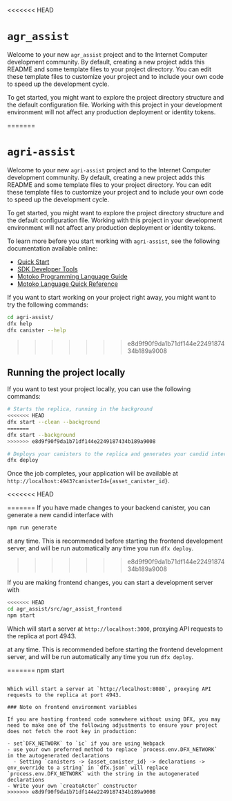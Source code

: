 <<<<<<< HEAD
# `agr_assist`

Welcome to your new `agr_assist` project and to the Internet Computer development community. By default, creating a new project adds this README and some template files to your project directory. You can edit these template files to customize your project and to include your own code to speed up the development cycle.

To get started, you might want to explore the project directory structure and the default configuration file. Working with this project in your development environment will not affect any production deployment or identity tokens.

=======
# `agri-assist`

Welcome to your new `agri-assist` project and to the Internet Computer development community. By default, creating a new project adds this README and some template files to your project directory. You can edit these template files to customize your project and to include your own code to speed up the development cycle.

To get started, you might want to explore the project directory structure and the default configuration file. Working with this project in your development environment will not affect any production deployment or identity tokens.

To learn more before you start working with `agri-assist`, see the following documentation available online:

- [Quick Start](https://internetcomputer.org/docs/current/developer-docs/setup/deploy-locally)
- [SDK Developer Tools](https://internetcomputer.org/docs/current/developer-docs/setup/install)
- [Motoko Programming Language Guide](https://internetcomputer.org/docs/current/motoko/main/motoko)
- [Motoko Language Quick Reference](https://internetcomputer.org/docs/current/motoko/main/language-manual)

If you want to start working on your project right away, you might want to try the following commands:

```bash
cd agri-assist/
dfx help
dfx canister --help
```
>>>>>>> e8d9f90f9da1b71df144e2249187434b189a9008

## Running the project locally

If you want to test your project locally, you can use the following commands:

```bash
# Starts the replica, running in the background
<<<<<<< HEAD
dfx start --clean --background
=======
dfx start --background
>>>>>>> e8d9f90f9da1b71df144e2249187434b189a9008

# Deploys your canisters to the replica and generates your candid interface
dfx deploy
```

Once the job completes, your application will be available at `http://localhost:4943?canisterId={asset_canister_id}`.

<<<<<<< HEAD


=======
If you have made changes to your backend canister, you can generate a new candid interface with

```bash
npm run generate
```

at any time. This is recommended before starting the frontend development server, and will be run automatically any time you run `dfx deploy`.
>>>>>>> e8d9f90f9da1b71df144e2249187434b189a9008

If you are making frontend changes, you can start a development server with

```bash
<<<<<<< HEAD
cd agr_assist/src/agr_assist_frontend
npm start
```

Which will start a server at `http://localhost:3000`, proxying API requests to the replica at port 4943.


at any time. This is recommended before starting the frontend development server, and will be run automatically any time you run `dfx deploy`.



=======
npm start
```

Which will start a server at `http://localhost:8080`, proxying API requests to the replica at port 4943.

### Note on frontend environment variables

If you are hosting frontend code somewhere without using DFX, you may need to make one of the following adjustments to ensure your project does not fetch the root key in production:

- set`DFX_NETWORK` to `ic` if you are using Webpack
- use your own preferred method to replace `process.env.DFX_NETWORK` in the autogenerated declarations
  - Setting `canisters -> {asset_canister_id} -> declarations -> env_override to a string` in `dfx.json` will replace `process.env.DFX_NETWORK` with the string in the autogenerated declarations
- Write your own `createActor` constructor
>>>>>>> e8d9f90f9da1b71df144e2249187434b189a9008
